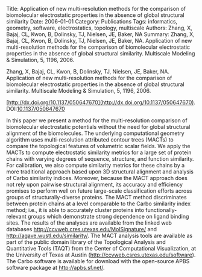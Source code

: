 Title: Application of new multi-resolution methods for the comparison of biomolecular electrostatic properties in the absence of global structural similarity
Date: 2006-01-01
Category: Publications
Tags: informatics, geometry, software, electrostatics, topology, multiscale
Authors: Zhang, X, Bajaj, CL, Kwon, B, Dolinsky, TJ, Nielsen, JE, Baker, NA
Summary: Zhang, X, Bajaj, CL, Kwon, B, Dolinsky, TJ, Nielsen, JE, Baker, NA. Application of new multi-resolution methods for the comparison of biomolecular electrostatic properties in the absence of global structural similarity. Multiscale Modeling \& Simulation, 5, 1196, 2006. 

Zhang, X, Bajaj, CL, Kwon, B, Dolinsky, TJ, Nielsen, JE, Baker, NA. Application of new multi-resolution methods for the comparison of biomolecular electrostatic properties in the absence of global structural similarity. Multiscale Modeling \& Simulation, 5, 1196, 2006. 

[http://dx.doi.org/10.1137/050647670](http://dx.doi.org/10.1137/050647670). DOI:[10.1137/050647670](http://dx.doi.org/10.1137/050647670)

In this paper we present a method for the multi-resolution comparison of biomolecular electrostatic potentials without the need for global structural alignment of the biomolecules. The underlying computational geometry algorithm uses multi-resolution attributed contour trees (MACTs) to compare the topological features of volumetric scalar fields. We apply the MACTs to compute electrostatic similarity metrics for a large set of protein chains with varying degrees of sequence, structure, and function similarity. For calibration, we also compute similarity metrics for these chains by a more traditional approach based upon 3D structural alignment and analysis of Carbo similarity indices. Moreover, because the MACT approach does not rely upon pairwise structural alignment, its accuracy and efficiency promises to perform well on future large-scale classification efforts across groups of structurally-diverse proteins. The MACT method discriminates between protein chains at a level comparable to the Carbo similarity index method; i.e., it is able to accurately cluster proteins into functionally-relevant groups which demonstrate strong dependence on ligand binding sites. The results of the analyses are available from the linked web databases http://ccvweb.cres.utexas.edu/MolSignature/ and http://agave.wustl.edu/similarity/. The MACT analysis tools are available as part of the public domain library of the Topological Analysis and Quantitative Tools (TAQT) from the Center of Computational Visualization, at the University of Texas at Austin (http://ccvweb.csres.utexas.edu/software). The Carbo software is available for download with the open-source APBS software package at http://apbs.sf.net/.
